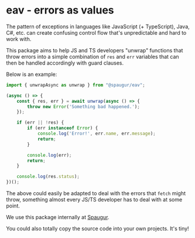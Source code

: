# eav - errors as values

The pattern of exceptions in languages like JavaScript (+ TypeScript), Java, C#, etc. can create confusing control flow that's unpredictable and hard to work with.

This package aims to help JS and TS developers "unwrap" functions that throw errors into a simple combination of `res` and `err` variables that can then be handled accordingly with guard clauses.

Below is an example:

```ts
import { unwrapAsync as unwrap } from "@spaugur/eav";

(async () => {
    const { res, err } = await unwrap(async () => {
        throw new Error('Something bad happened.');
    });

    if (err || !res) {
        if (err instanceof Error) {
            console.log('Error!', err.name, err.message);
            return;
        }

        console.log(err);
        return;
    }

    console.log(res.status);
})();
```

The above could easily be adapted to deal with the errors that `fetch` might throw, something almost every JS/TS developer has to deal with at some point.

We use this package internally at [Spaugur](https://spaugur.com/).

You could also totally copy the source code into your own projects. It's tiny!